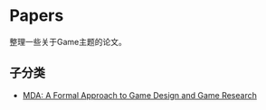 # Papers
整理一些关于Game主题的论文。

## 子分类
  * [MDA: A Formal Approach to Game Design and Game Research ](https://github.com/ikamei/GameMechanic/blob/master/files/MDA.pdf)
